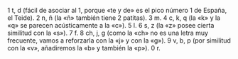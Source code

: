 1 t, d (fácil de asociar al 1, porque «te y de» es el pico número 1 de España, el Teide).
2 n, ñ (la «ñ» también tiene 2 patitas).
3 m.
4 c, k, q (la «k» y la «q» se parecen acústicamente a la «c»).
5 l.
6 s, z (la «z» posee cierta similitud con la «s»).
7 f.
8 ch, j, g (como la «ch» no es una letra muy frecuente, vamos a reforzarla con la «j» y con la «g»).
9 v, b, p (por similitud con la «v», añadiremos la «b» y también la «p»).
0 r.